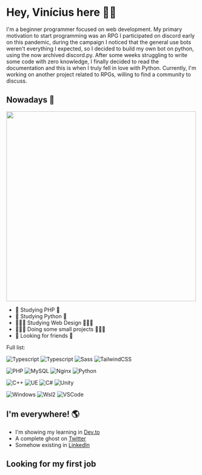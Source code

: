 
# Hey, Vinícius here ✌🏽
I'm a beginner programmer focused on web development. My primary motivation to start programming was an RPG I participated on discord early on this pandemic, during the campaign I noticed that the general use bots weren't everything I expected, so I decided to build my own bot on python, using the now archived discord.py. After some weeks struggling to write some code with zero knowledge, I finally decided to read the documentation and this is when I truly fell in love with Python. Currently, I'm working on another project related to RPGs, willing to find a community to discuss.

## Nowadays 📅
<img width="500em" src="https://github-readme-stats.vercel.app/api/top-langs/?username=ViniciusIth&layout=compact&langs_count=7&theme=vue&hide_border=true"/>
  
- 🐘 Studying PHP 🐘
- 🐍 Studying Python 🐍
- 🧑🏽‍🎨 Studying Web Design 🧑🏽‍🎨
- 🧑🏽‍💻 Doing some small projects 🧑🏽‍💻
- 🤖 Looking for friends 🤖

Full list:

![Typescript](https://img.shields.io/badge/Typescript-black?style=for-the-badge&logo=typescript)
![Typescript](https://img.shields.io/badge/Angular-black?style=for-the-badge&logo=angular)
![Sass](https://img.shields.io/badge/Sass-black?style=for-the-badge&logo=sass&logoColor=CC6699)
![TailwindCSS](https://img.shields.io/badge/Tailwind_CSS-black?style=for-the-badge&logo=tailwind-css&logoColor=38B2AC)

![PHP](https://img.shields.io/badge/PHP-black?style=for-the-badge&logo=php&logoColor=blue)
![MySQL](https://img.shields.io/badge/MySQL-black?style=for-the-badge&logo=mysql&logoColor=white)
![Nginx](https://img.shields.io/badge/Nginx-black?style=for-the-badge&logo=nginx&logoColor=009639)
![Python](https://img.shields.io/badge/Python-black?style=for-the-badge&logo=python&logoColor=3776AB)

![C++](https://img.shields.io/badge/C%2B%2B-black?style=for-the-badge&logo=c%2B%2B&logoColor=00599C)
![UE](https://img.shields.io/badge/unrealengine-black.svg?style=for-the-badge&logo=unrealengine&logoColor=white)
![C#](https://img.shields.io/badge/C%23-black?style=for-the-badge&logo=c-sharp&logoColor=239120)
![Unity](https://img.shields.io/badge/Unity-black?style=for-the-badge&logo=unity&logoColor=white)

![Windows](https://img.shields.io/badge/Windows-black?style=for-the-badge&logo=windows&logoColor=blue)
![Wsl2](https://img.shields.io/badge/Wsl2-black?style=for-the-badge&logo=linux)
![VSCode](https://img.shields.io/badge/VSCode-black?style=for-the-badge&logo=visual-studio-code&logoColor=2D9EE9)

## I'm everywhere! 🌎
- I'm showing my learning in <a href="https://dev.to/vinic">Dev.to</a>
- A complete ghost on <a href="https://twitter.com/viniciusithalo">Twitter</a>
- Somehow existing in <a href="https://www.linkedin.com/in/vinithalo">LinkedIn</a>

## Looking for my first job

<!--
**ViniciusIth/ViniciusIth** is a ✨ _special_ ✨ repository because its `README.md` (this file) appears on your GitHub profile.

Here are some ideas to get you started:

- 🔭 I’m currently working on ...
- 🌱 I’m currently learning ...
- 👯 I’m looking to collaborate on ...
- 🤔 I’m looking for help with ...
- 💬 Ask me about ...
- 📫 How to reach me: ...
- 😄 Pronouns: ...
- ⚡ Fun fact: ...
-->
